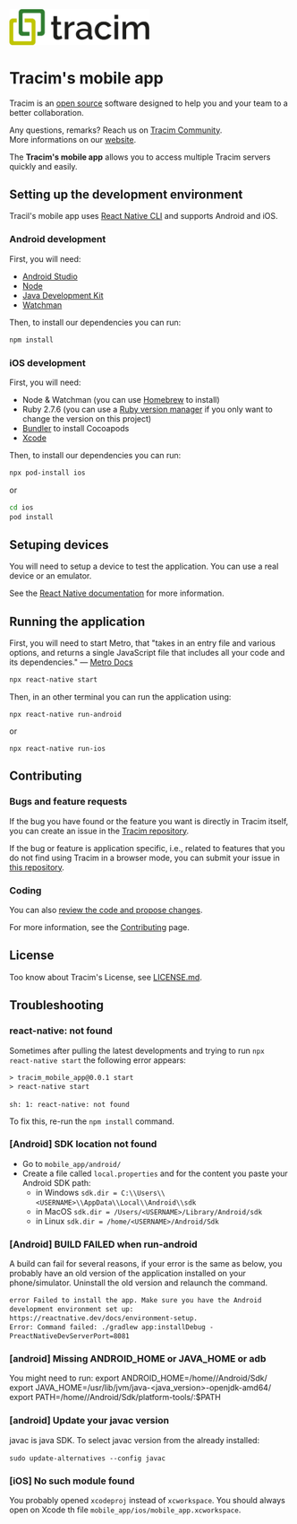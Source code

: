 <img src="./src/branding/logo.png" alt="Tracim's logo" width="250">
</br>

# Tracim's mobile app

Tracim is an [open source](https://github.com/tracim/tracim) software designed to help you and your team to a better collaboration.

Any questions, remarks? Reach us on [Tracim Community](https://public-community.tracim.fr/). </br>
More informations on our [website](https://www.tracim.fr).

The **Tracim's mobile app** allows you to access multiple Tracim servers quickly and easily.


## Setting up the development environment

Tracil's mobile app uses [React Native CLI](https://reactnative.dev/docs/environment-setup) and supports Android and iOS.

### Android development

First, you will need:
- [Android Studio](https://developer.android.com/studio)
- [Node](https://nodejs.org/en/download/package-manager/)
- [Java Development Kit](http://openjdk.java.net/)
- [Watchman](https://facebook.github.io/watchman/docs/install/#buildinstall)

Then, to install our dependencies you can run:

```bash
npm install
```

### iOS development

First, you will need:
- Node & Watchman (you can use [Homebrew](http://brew.sh/) to install)
- Ruby 2.7.6 (you can use a [Ruby version manager](https://github.com/rbenv/rbenv) if you only want to change the version on this project)
- [Bundler](https://bundler.io/) to install Cocoapods
- [Xcode](https://apps.apple.com/fr/app/xcode/id497799835)

Then, to install our dependencies you can run:

```bash
npx pod-install ios
```

or

```bash
cd ios
pod install
```


## Setuping devices

You will need to setup a device to test the application. You can use a real device or an emulator.

See the [React Native documentation](https://reactnative.dev/docs/running-on-device) for more information.


## Running the application

First, you will need to start Metro, that "takes in an entry file and various options, and returns a single JavaScript file that includes all your code and its dependencies." — [Metro Docs](https://facebook.github.io/metro/docs/concepts)

```bash
npx react-native start
```

Then, in an other terminal you can run the application using:

```
npx react-native run-android
```

or

```
npx react-native run-ios
```


## Contributing

### Bugs and feature requests

If the bug you have found or the feature you want is directly in Tracim itself, you can create an issue in the [Tracim repository](https://github.com/tracim/tracim/issues).

If the bug or feature is application specific, i.e., related to features that you do not find using Tracim in a browser mode, you can submit your issue in [this repository](https://github.com/tracim/mobile_app/issues).

### Coding

You can also [review the code and propose changes](https://github.com/tracim/mobile_app/pulls).

For more information, see the [Contributing](https://github.com/tracim/mobile_app/blob/main/CONTRIBUTING.md) page.


## License

Too know about Tracim's License, see [LICENSE.md](https://github.com/tracim/tracim/blob/develop/LICENSE.md).


## Troubleshooting

### react-native: not found
Sometimes after pulling the latest developments and trying to run `npx react-native start` the following error appears:
```
> tracim_mobile_app@0.0.1 start
> react-native start

sh: 1: react-native: not found
```
To fix this, re-run the `npm install` command.

### [Android] SDK location not found

- Go to `mobile_app/android/`
- Create a file called `local.properties` and for the content you paste your Android SDK path:
  - in Windows `sdk.dir = C:\\Users\\<USERNAME>\\AppData\\Local\\Android\\sdk`
  - in MacOS `sdk.dir = /Users/<USERNAME>/Library/Android/sdk`
  - in Linux `sdk.dir = /home/<USERNAME>/Android/Sdk`

### [Android] BUILD FAILED when run-android

A build can fail for several reasons, if your error is the same as below, you probably have an old version of the application installed on your phone/simulator. Uninstall the old version and relaunch the command.

```
error Failed to install the app. Make sure you have the Android development environment set up: https://reactnative.dev/docs/environment-setup.
Error: Command failed: ./gradlew app:installDebug -PreactNativeDevServerPort=8081
```

### [android] Missing ANDROID_HOME or JAVA_HOME or adb
You might need to run:
export ANDROID_HOME=/home/<USERNAME>/Android/Sdk/
export JAVA_HOME=/usr/lib/jvm/java-<java_version>-openjdk-amd64/
export PATH=/home/<USERNAME>/Android/Sdk/platform-tools/:$PATH

### [android] Update your javac version
javac is java SDK. To select javac version from the already installed:

`sudo update-alternatives --config javac`

### [iOS] No such module found
You probably opened `xcodeproj` instead of `xcworkspace`. You should always open on Xcode th file `mobile_app/ios/mobile_app.xcworkspace`.
